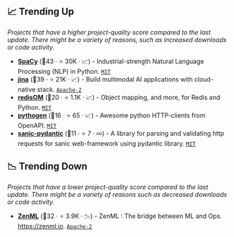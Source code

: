 ## 📈 Trending Up

_Projects that have a higher project-quality score compared to the last update. There might be a variety of reasons, such as increased downloads or code activity._

- <b><a href="https://github.com/explosion/spaCy">SpaCy</a></b> (🥇43 ·  ⭐ 30K · 📈) - Industrial-strength Natural Language Processing (NLP) in Python. <code><a href="http://bit.ly/34MBwT8">MIT</a></code>
- <b><a href="https://github.com/jina-ai/jina">jina</a></b> (🥇39 ·  ⭐ 21K · 📈) - Build multimodal AI applications with cloud-native stack. <code><a href="http://bit.ly/3nYMfla">Apache-2</a></code>
- <b><a href="https://github.com/redis/redis-om-python">redisOM</a></b> (🥇20 ·  ⭐ 1.1K · 📈) - Object mapping, and more, for Redis and Python. <code><a href="http://bit.ly/34MBwT8">MIT</a></code>
- <b><a href="https://github.com/artsmolin/pythogen">pythogen</a></b> (🥇16 ·  ⭐ 65 · 📈) - Awesome python HTTP-clients from OpenAPI. <code><a href="http://bit.ly/34MBwT8">MIT</a></code>
- <b><a href="https://github.com/nf1s/sanic-pydantic">sanic-pydantic</a></b> (🥉11 ·  ⭐ 7 · 💤) - A library for parsing and validating http requests for sanic web-framework using pydantic library. <code><a href="http://bit.ly/34MBwT8">MIT</a></code>

## 📉 Trending Down

_Projects that have a lower project-quality score compared to the last update. There might be a variety of reasons such as decreased downloads or code activity._

- <b><a href="https://github.com/zenml-io/zenml">ZenML</a></b> (🥉32 ·  ⭐ 3.9K · 📉) - ZenML : The bridge between ML and Ops. https://zenml.io. <code><a href="http://bit.ly/3nYMfla">Apache-2</a></code>

